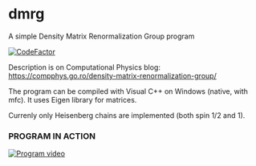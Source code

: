 # dmrg
A simple Density Matrix Renormalization Group program

[![CodeFactor](https://www.codefactor.io/repository/github/aromanro/dmrg/badge/master)](https://www.codefactor.io/repository/github/aromanro/dmrg/overview/master)

Description is on Computational Physics blog: https://compphys.go.ro/density-matrix-renormalization-group/

The program can be compiled with Visual C++ on Windows (native, with mfc). 
It uses Eigen library for matrices.

Currenly only Heisenberg chains are implemented (both spin 1/2 and 1).

### PROGRAM IN ACTION

[![Program video](https://img.youtube.com/vi/LHnebbE_XP4/0.jpg)](https://youtu.be/LHnebbE_XP4)

